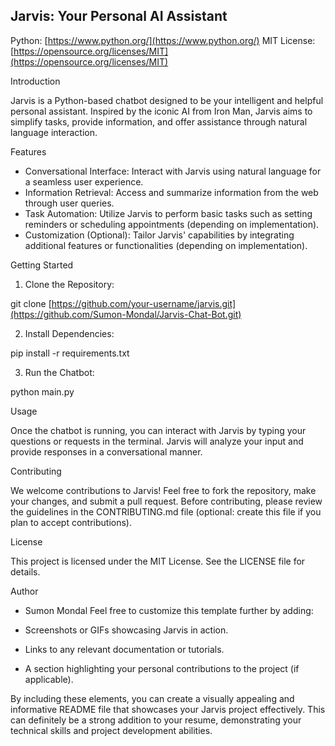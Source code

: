 <h2>Jarvis: Your Personal AI Assistant</h2>

Python: [https://www.python.org/](https://www.python.org/)  MIT License: [https://opensource.org/licenses/MIT](https://opensource.org/licenses/MIT)

Introduction

Jarvis is a Python-based chatbot designed to be your intelligent and helpful personal assistant. Inspired by the iconic AI from Iron Man, Jarvis aims to simplify tasks, provide information, and offer assistance through natural language interaction.

Features

* Conversational Interface: Interact with Jarvis using natural language for a seamless user experience.
* Information Retrieval: Access and summarize information from the web through user queries.
* Task Automation: Utilize Jarvis to perform basic tasks such as setting reminders or scheduling appointments (depending on implementation).
* Customization (Optional): Tailor Jarvis' capabilities by integrating additional features or functionalities (depending on implementation).

Getting Started

1. Clone the Repository:


git clone [https://github.com/your-username/jarvis.git](https://github.com/Sumon-Mondal/Jarvis-Chat-Bot.git)


2. Install Dependencies:


pip install -r requirements.txt


3. Run the Chatbot:


python main.py


Usage

Once the chatbot is running, you can interact with Jarvis by typing your questions or requests in the terminal. Jarvis will analyze your input and provide responses in a conversational manner.

Contributing

We welcome contributions to Jarvis! Feel free to fork the repository, make your changes, and submit a pull request. Before contributing, please review the guidelines in the CONTRIBUTING.md file (optional: create this file if you plan to accept contributions).

License

This project is licensed under the MIT License.  See the LICENSE file for details.

Author

* Sumon Mondal
Feel free to customize this template further by adding:

* Screenshots or GIFs showcasing Jarvis in action.
* Links to any relevant documentation or tutorials.
* A section highlighting your personal contributions to the project (if applicable).

By including these elements, you can create a visually appealing and informative README file that showcases your Jarvis project effectively. This can definitely be a strong addition to your resume, demonstrating your technical skills and project development abilities.
